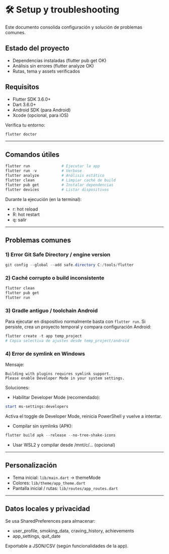 # 🛠️ Setup y troubleshooting

Este documento consolida configuración y solución de problemas comunes.

## Estado del proyecto

- Dependencias instaladas (flutter pub get OK)
- Análisis sin errores (flutter analyze OK)
- Rutas, tema y assets verificados

## Requisitos

- Flutter SDK 3.6.0+
- Dart 3.6.0+
- Android SDK (para Android)
- Xcode (opcional, para iOS)

Verifica tu entorno:

```powershell
flutter doctor
```

---

## Comandos útiles

```powershell
flutter run              # Ejecutar la app
flutter run -v           # Verbose
flutter analyze          # Análisis estático
flutter clean            # Limpiar caché de build
flutter pub get          # Instalar dependencias
flutter devices          # Listar dispositivos
```

Durante la ejecución (en la terminal):
- r: hot reload
- R: hot restart
- q: salir

---

## Problemas comunes

### 1) Error Git Safe Directory / engine version

```powershell
git config --global --add safe.directory C:/tools/flutter
```

### 2) Caché corrupto o build inconsistente

```powershell
flutter clean
flutter pub get
flutter run
```

### 3) Gradle antiguo / toolchain Android

Para ejecutar en dispositivo normalmente basta con `flutter run`. Si persiste, crea un proyecto temporal y compara configuración Android:

```powershell
flutter create -t app temp_project
# Copia selectiva de ajustes desde temp_project/android
```

### 4) Error de symlink en Windows

Mensaje:

```
Building with plugins requires symlink support.
Please enable Developer Mode in your system settings.
```

Soluciones:

- Habilitar Developer Mode (recomendado):

```powershell
start ms-settings:developers
```

Activa el toggle de Developer Mode, reinicia PowerShell y vuelve a intentar.

- Compilar sin symlinks (APK):

```powershell
flutter build apk --release --no-tree-shake-icons
```

- Usar WSL2 y compilar desde /mnt/c/... (opcional)

---

## Personalización

- Tema inicial: `lib/main.dart` → themeMode
- Colores: `lib/theme/app_theme.dart`
- Pantalla inicial / rutas: `lib/routes/app_routes.dart`

---

## Datos locales y privacidad

Se usa SharedPreferences para almacenar:

- user_profile, smoking_data, craving_history, achievements
- app_settings, quit_date

Exportable a JSON/CSV (según funcionalidades de la app).
